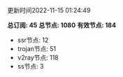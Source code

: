 更新时间2022-11-15 01:24:49

**总订阅: 45**
**总节点: 1080**
**有效节点: 184**
- ssr节点: 12
- trojan节点: 51
- v2ray节点: 118
- ss节点: 3
